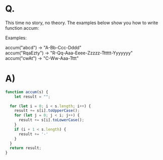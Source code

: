 # Q.
This time no story, no theory. The examples below show you how to write function accum:

Examples:

accum("abcd") -> "A-Bb-Ccc-Dddd" \
accum("RqaEzty") -> "R-Qq-Aaa-Eeee-Zzzzz-Tttttt-Yyyyyyy" \
accum("cwAt") -> "C-Ww-Aaa-Tttt"

# A)
```js
function accum(s) {
	let result = "";
  
  for (let i = 0; i < s.length; i++) {
    result += s[i].toUpperCase();
    for (let j = 0; j < i; j++) {
      result += s[i].toLowerCase();
    }
    if (i + 1 < s.length) {
      result += '-'
    }
  }
  return result;
}
```
